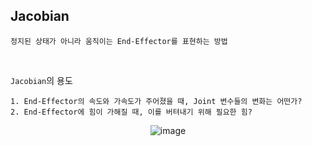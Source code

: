 ## Jacobian

`정지된 상태가 아니라 움직이는 End-Effector를 표현하는 방법`

<br>

`Jacobian`의 용도

    1. End-Effector의 속도와 가속도가 주어졌을 때, Joint 변수들의 변화는 어떤가?
    2. End-Effector에 힘이 가해질 때, 이를 버텨내기 위해 필요한 힘?
    
<div align=center>    
  
![image](https://user-images.githubusercontent.com/59076451/133144531-5307ba7e-892f-44a3-8508-12adda8a0ba9.png)
  
</div>  

